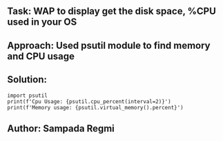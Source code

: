 ## Task: WAP to display get the disk space, %CPU used in your OS
## Approach: Used psutil module to find memory and CPU usage
## Solution:
```
import psutil
print(f'Cpu Usage: {psutil.cpu_percent(interval=2)}')
print(f'Memory usage: {psutil.virtual_memory().percent}')
```
## Author: Sampada Regmi
